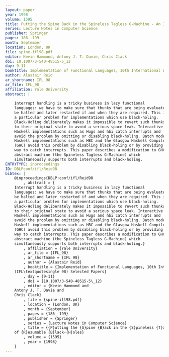 ```yaml
---
layout: paper
year: 1998
volume: 1595
title: Putting the Spine Back in the Spineless Tagless G-Machine - An Implementation of Resumable Black-Holes
series: Lecture Notes in Computer Science
publisher: Springer
pages: 186--199
month: September
location: London, UK
file: spine-ifl98.pdf
editor: Kevin Hammond, Antony J. T. Davie, Chris Clack
doi: 10.1007/3-540-48515-5_12
day: 9-11
booktitle: Implementation of Functional Languages, 10th International Workshop (IFL'98) Selected Papers
author: Alastair Reid
ar_shortname: IFL 98
ar_file: IFL_98
affiliation: Yale University
abstract: |
    
    Interrupt handling is a tricky business in lazy functional
    languages: we have to make sure that thunks that are being evaluated can
    be halted and later restarted if and when they are required. This is
    a particular problem for implementations which use black-holing.
    Black-Holing deliberately makes it impossible to revert such thunks
    to their original state to avoid a serious space leak. Interactive
    Haskell implementations such as Hugs and hbi catch interrupts and
    avoid the problem by omitting or disabling black-holing. Batch mode
    Haskell implementations such as HBC and the Glasgow Haskell Compiler
    (GHC) avoid this problem by disabling black-holing or by providing no
    way to catch interrupts. This paper describes a modification to GHC's
    abstract machine (the Spineless Tagless G-Machine) which
    simultaneously supports both interrupts and black-holing.
ENTRYTYPE: inproceedings
ID: DBLPconf/ifl/Reid98
bibtex: |
    @inproceedings{DBLP:conf/ifl/Reid98
        , abstract = {
    Interrupt handling is a tricky business in lazy functional
    languages: we have to make sure that thunks that are being evaluated can
    be halted and later restarted if and when they are required. This is
    a particular problem for implementations which use black-holing.
    Black-Holing deliberately makes it impossible to revert such thunks
    to their original state to avoid a serious space leak. Interactive
    Haskell implementations such as Hugs and hbi catch interrupts and
    avoid the problem by omitting or disabling black-holing. Batch mode
    Haskell implementations such as HBC and the Glasgow Haskell Compiler
    (GHC) avoid this problem by disabling black-holing or by providing no
    way to catch interrupts. This paper describes a modification to GHC\textquotesingle s
    abstract machine (the Spineless Tagless G-Machine) which
    simultaneously supports both interrupts and black-holing.}
        , affiliation = {Yale University}
        , ar_file = {IFL_98}
        , ar_shortname = {IFL 98}
        , author = {Alastair Reid}
        , booktitle = {Implementation of Functional Languages, 10th International Workshop
    (IFL\textquotesingle 98) Selected Papers}
        , day = {9-11}
        , doi = {10.1007/3-540-48515-5\_12}
        , editor = {Kevin Hammond and
    Antony J. T. Davie and
    Chris Clack}
        , file = {spine-ifl98.pdf}
        , location = {London, UK}
        , month = {September}
        , pages = {186--199}
        , publisher = {Springer}
        , series = {Lecture Notes in Computer Science}
        , title = {{P}utting the {S}pine {B}ack in the {S}pineless {T}agless {G}-Machine: {A}n {I}mplementation
    of {R}esumable {B}lack-{H}oles}
        , volume = {1595}
        , year = {1998}
    }
---
```

